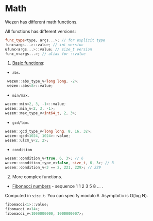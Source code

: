 # Math
Wezen has different math functions.

All functions has different versions:
```cpp
func_type<type, args...>; // for explicit type
func<args...>::value; // int version
ufunc<args...>::value; // size_t version
func_v<args...>; // alias for ::value
```

1. [Basic functions](https://github.com/dasfex/wezen/blob/trunk/includes/math/math_basics.hpp):
+ ```abs```.
```cpp
 wezen::abs_type_v<long long, -2>;
 wezen::abs<8>::value;
```
+ ```min/max```.
```cpp
wezen::min<2, 3, -1>::value;
wezen::min_v<2, 3, -1>;
wezen::max_type_v<int64_t, 2, 3>;
```
+ ```gcd/lcm```.
```cpp
wezen::gcd_type_v<long long, 8, 16, 32>;
wezen::gcd<1024, 1024>::value;
wezen::ulcm_v<2, 2>;
```
+ ```condition```
```cpp
wezen::condition_v<true, 6, 3>; // 6
wezen::condition_type_v<false, size_t, 6, 3>; // 3
wezen::condition_v<3 == 2, 221, 229>; // 229
```

2. More complex functions.

+ [Fibonacci numbers](
https://github.com/dasfex/wezen/blob/trunk/includes/math/fib.hpp
) - sequence 1 1 2 3 5 8 ... .

Computed in ```size_t```. You can specify modulo ```M```.
Asymptotic is O(log N). 
```cpp
fibonacci<1>::value;
fibonacci_v<14>;
fibonacci_v<1000000000, 1000000007>;
```